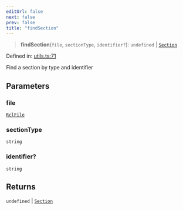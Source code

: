 ```yaml
---
editUrl: false
next: false
prev: false
title: "findSection"
---
```


> **findSection**(`file`, `sectionType`, `identifier?`): `undefined` \| [`Section`](/api/ast/interfaces/section/)

Defined in: [utils.ts:71](https://github.com/rcs-agents/rcs-lang/blob/3e6d0013c4b9c0c5d7cd39eb149fd10244b5ea0b/packages/ast/src/utils.ts#L71)

Find a section by type and identifier

## Parameters

### file

[`RclFile`](/api/ast/interfaces/rclfile/)

### sectionType

`string`

### identifier?

`string`

## Returns

`undefined` \| [`Section`](/api/ast/interfaces/section/)
